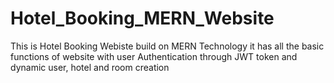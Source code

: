 # Hotel_Booking_MERN_Website
This is Hotel Booking Webiste build on MERN Technology it has all the basic functions of website with user Authentication through JWT token and dynamic user, hotel and room creation 
